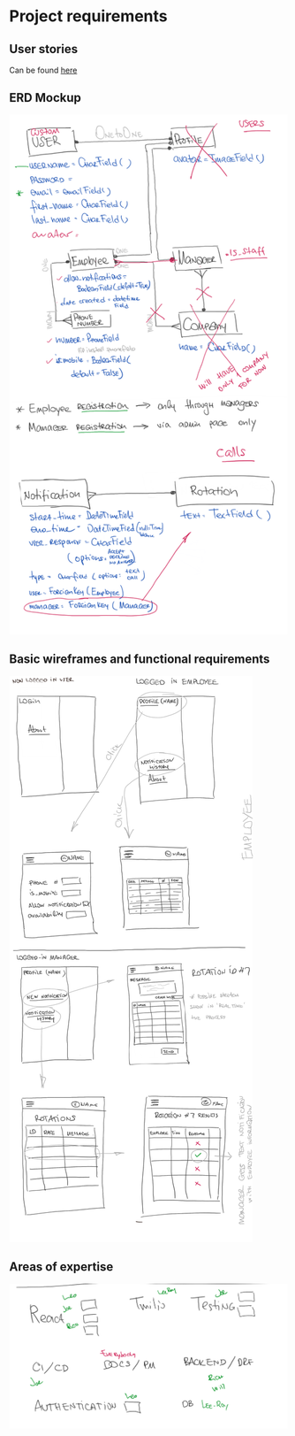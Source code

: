 # Project requirements

## User stories
Can be found [here](https://github.com/slow-and-serious/caller-app/projects/2)

## ERD Mockup
![ERD mockup](./assets/ERD_mockup.png)

## Basic wireframes and functional requirements
![Wireframes](./assets/wireframes.png)

## Areas of expertise
![Areas of expertise](./assets/areas_of_expertise.png)


